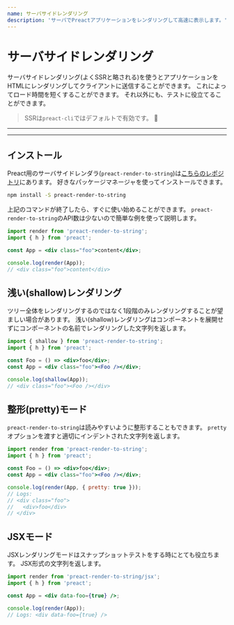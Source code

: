 ```yaml
---
name: サーバサイドレンダリング
description: 'サーバでPreactアプリケーションをレンダリングして高速に表示します。'
---
```


# サーバサイドレンダリング

サーバサイドレンダリング(よくSSRと略される)を使うとアプリケーションをHTMLにレンダリングしてクライアントに送信することができます。
これによってロード時間を短くすることができます。
それ以外にも、テストに役立てることができます。

> SSRは`preact-cli`ではデフォルトで有効です。 :tada:

---

<div><toc></toc></div>

---

## インストール

Preact用のサーバサイドレンダラ(`preact-render-to-string`)は[こちらのレポジトリ](https://github.com/preactjs/preact-render-to-string/)にあります。
好きなパッケージマネージャを使ってインストールできます。

```sh
npm install -S preact-render-to-string
```

上記のコマンドが終了したら、すぐに使い始めることができます。
`preact-render-to-string`のAPI数は少ないので簡単な例を使って説明します。

```jsx
import render from 'preact-render-to-string';
import { h } from 'preact';

const App = <div class="foo">content</div>;

console.log(render(App));
// <div class="foo">content</div>
```

## 浅い(shallow)レンダリング

ツリー全体をレンダリングするのではなく1段階のみレンダリングすることが望ましい場合があります。
浅い(shallow)レンダリングはコンポーネントを展開せずにコンポーネントの名前でレンダリングした文字列を返します。

```jsx
import { shallow } from 'preact-render-to-string';
import { h } from 'preact';

const Foo = () => <div>foo</div>;
const App = <div class="foo"><Foo /></div>;

console.log(shallow(App));
// <div class="foo"><Foo /></div>
```

## 整形(pretty)モード

`preact-render-to-string`は読みやすいように整形することもできます。
`pretty`オプションを渡すと適切にインデントされた文字列を返します。

```jsx
import render from 'preact-render-to-string';
import { h } from 'preact';

const Foo = () => <div>foo</div>;
const App = <div class="foo"><Foo /></div>;

console.log(render(App, { pretty: true }));
// Logs:
// <div class="foo">
//   <div>foo</div>
// </div>
```

## JSXモード

JSXレンダリングモードはスナップショットテストをする時にとても役立ちます。
JSX形式の文字列を返します。

```jsx
import render from 'preact-render-to-string/jsx';
import { h } from 'preact';

const App = <div data-foo={true} />;

console.log(render(App));
// Logs: <div data-foo={true} />
```
